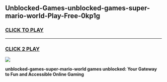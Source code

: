 
## Unblocked-Games-unblocked-games-super-mario-world-Play-Free-0kp1g
<h3>
<a href="https://premium76.site?title=unblocked-games-super-mario-world&ref=12A">CLICK TO PLAY</a></h3>
<hr>

<h3>
<a href="https://premium76.site?title=unblocked-games-super-mario-world&ref=12A">CLICK 2 PLAY</a>
  
</h3>

<a href="https://premium76.site?title=unblocked-games-super-mario-world&ref=12A"><img src="https://clearcache.store/games.png"></a>


**unblocked-games-super-mario-world games unblocked: Your Gateway to Fun and Accessible Online Gaming**
